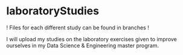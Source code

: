 # laboratoryStudies

! Files for each different study can be found in branches !

I will upload my studies on the laboratory exercises given to improve ourselves in my Data Science & Engineering master program.
